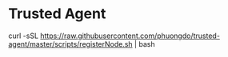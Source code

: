 # Trusted Agent


curl -sSL https://raw.githubusercontent.com/phuongdo/trusted-agent/master/scripts/registerNode.sh | bash